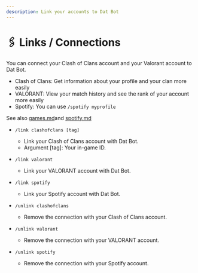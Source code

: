 ```yaml
---
description: Link your accounts to Dat Bot
---
```


# 🖇️ Links / Connections

You can connect your Clash of Clans account and your Valorant account to Dat Bot.

* Clash of Clans: Get information about your profile and your clan more easily
* VALORANT: View your match history and see the rank of your account more easily
* Spotify: You can use `/spotify myprofile`

See also [games.md](games.md "mention")and [spotify.md](spotify.md "mention")

* `/link clashofclans [tag]`
  * Link your Clash of Clans account with Dat Bot.
  * Argument \[tag]: Your in-game ID.
* `/link valorant`
  * Link your VALORANT account with Dat Bot.
* `/link spotify`
  * Link your Spotify account with Dat Bot.



* `/unlink clashofclans`
  * Remove the connection with your Clash of Clans account.
* `/unlink valorant`
  * Remove the connection with your VALORANT account.
* `/unlink spotify`
  * Remove the connection with your Spotify account.
